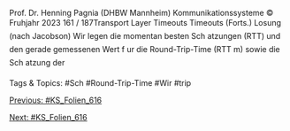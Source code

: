 Prof. Dr. Henning Pagnia (DHBW Mannheim) Kommunikationssysteme © Fruhjahr 2023 161 / 187Transport Layer Timeouts
Timeouts (Forts.)
Losung (nach Jacobson)
Wir legen die momentan besten Sch atzungen (RTT) und den gerade gemessenen
Wert f ur die Round-Trip-Time (RTT m) sowie die Sch atzung der

   Tags & Topics:
   #Sch
   #Round-Trip-Time
   #Wir
   #trip

[Previous: #KS_Folien_616](KS_Folien_616.md)

[Next: #KS_Folien_616](KS_Folien_616.md)